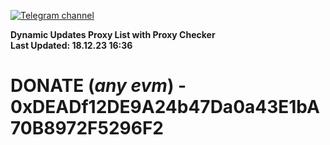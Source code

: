 [![Telegram channel](https://img.shields.io/endpoint?url=https://runkit.io/damiankrawczyk/telegram-badge/branches/master?url=https://t.me/n4z4v0d)](https://t.me/n4z4v0d) 

**Dynamic Updates Proxy List with Proxy Checker**  
**Last Updated: 18.12.23 16:36**

# DONATE (_any evm_) - 0xDEADf12DE9A24b47Da0a43E1bA70B8972F5296F2
